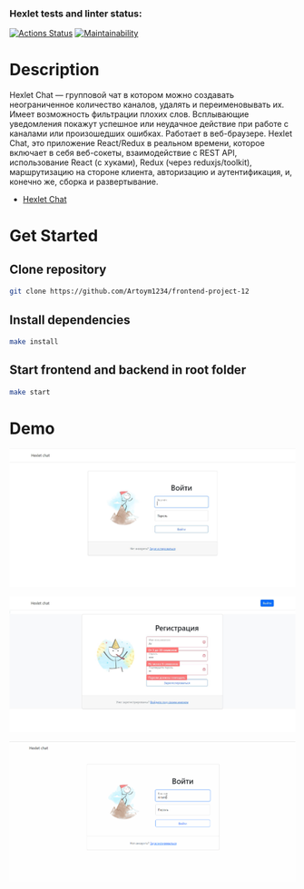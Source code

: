 ### Hexlet tests and linter status:

[![Actions Status](https://github.com/Artoym1234/frontend-project-12/workflows/hexlet-check/badge.svg)](https://github.com/Artoym1234/frontend-project-12/actions)
[![Maintainability](https://api.codeclimate.com/v1/badges/fab861ef35e3ac4a61b4/maintainability)](https://codeclimate.com/github/Artoym1234/frontend-project-12/maintainability)

# Description

Hexlet Chat — групповой чат в котором можно создавать неограниченное количество каналов, удалять и переименовывать их. Имеет возможность фильтрации плохих слов. Всплывающие уведомления покажут успешное или неудачное действие при работе с каналами или произошедших ошибках. Работает в веб-браузере.
Hexlet Chat, это приложение React/Redux в реальном времени, которое включает в себя веб-сокеты, взаимодействие с REST API, использование React (с хуками), Redux (через reduxjs/toolkit), маршрутизацию на стороне клиента, авторизацию и аутентификация, и, конечно же, сборка и развертывание.

- [Hexlet Chat](https://hexletchat-4lk2.onrender.com)

# Get Started

## Clone repository

```bash
git clone https://github.com/Artoym1234/frontend-project-12
```

## Install dependencies

```bash
make install
```

## Start frontend and backend in root folder

```bash
make start
```

# Demo

![Login screenshot](/screenshots/login.JPG)

![SignUp screenshot](/screenshots/signup.JPG)

![Chat gif](/screenshots/HexletChat.gif)
